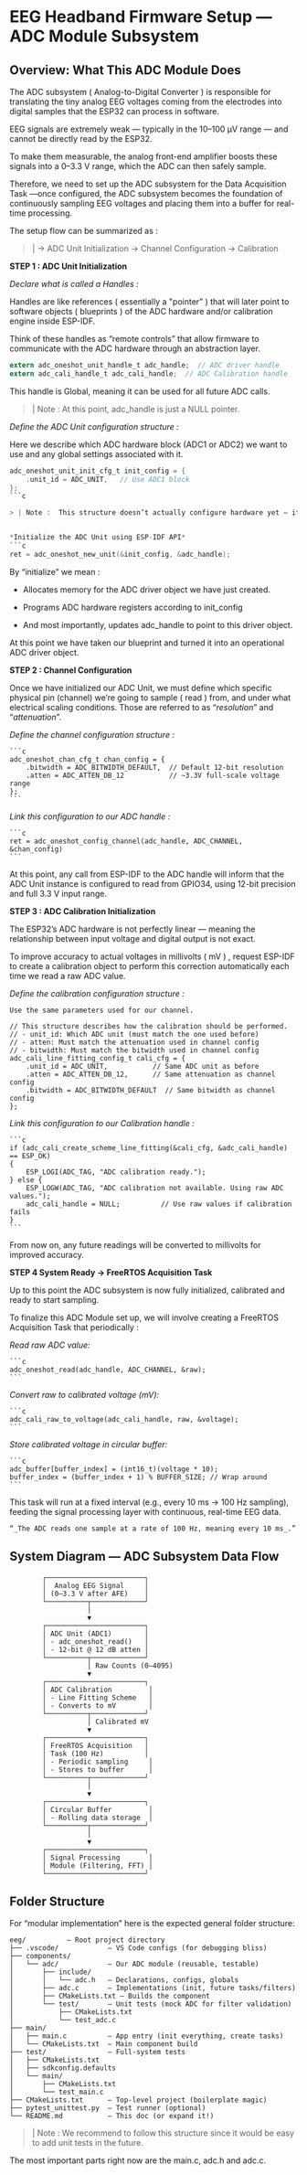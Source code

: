 # EEG Headband Firmware Setup — ADC Module Subsystem 

## Overview: What This ADC Module Does

The ADC subsystem ( Analog-to-Digital Converter ) is responsible for translating the tiny analog EEG voltages coming from the electrodes into digital samples that the ESP32 can process in software.

EEG signals are extremely weak — typically in the 10–100 µV range — and cannot be directly read by the ESP32.

To make them measurable, the analog front-end amplifier boosts these signals into a 0–3.3 V range, which the ADC can then safely sample. 

Therefore, we need to set up the ADC subsystem for the Data Acquisition Task —once configured, the ADC subsystem becomes the foundation of continuously sampling EEG voltages and placing them into a buffer for real-time processing.

The setup flow can be summarized as :  

> | → ADC Unit Initialization → Channel Configuration → Calibration


**STEP 1 : ADC Unit Initialization** 

*Declare what is called a Handles :*

Handles are like references ( essentially a "pointer” ) that will later point to software objects ( blueprints ) of the ADC hardware and/or calibration engine inside ESP-IDF.

Think of these handles as “remote controls” that allow firmware to communicate with the ADC hardware through an abstraction layer.
```c	
extern adc_oneshot_unit_handle_t adc_handle;  // ADC driver handle
extern adc_cali_handle_t adc_cali_handle;  // ADC Calibration handle
```	
	
This handle is Global, meaning it can be used for all future ADC calls.

> | Note :  At this point, adc_handle is just a NULL pointer.


*Define the ADC Unit configuration structure :*

Here we describe which ADC hardware block (ADC1 or ADC2) we want to use and any global settings associated with it.
```c
adc_oneshot_unit_init_cfg_t init_config = {
    .unit_id = ADC_UNIT,   // Use ADC1 block
};
```c

> | Note :  This structure doesn’t actually configure hardware yet — it’s just a blueprint that describes our intended setup.


*Initialize the ADC Unit using ESP-IDF API*
```c
ret = adc_oneshot_new_unit(&init_config, &adc_handle);
```
By “initialize” we mean : 

- Allocates memory for the ADC driver object we have just created.

- Programs ADC hardware registers according to init_config

- And most importantly, updates adc_handle to point to this driver object. 

At this point we have taken our blueprint and turned it into an operational ADC driver object. 


**STEP 2 : Channel Configuration**

Once we have initialized our ADC Unit, we must define which specific physical pin (channel) we’re going to sample ( read ) from, and under what electrical scaling conditions. Those are referred to as “_resolution_” and “_attenuation_”. 

*Define the channel configuration structure :*

	```c
	adc_oneshot_chan_cfg_t chan_config = {
	    .bitwidth = ADC_BITWIDTH_DEFAULT,  // Default 12-bit resolution
	    .atten = ADC_ATTEN_DB_12           // ~3.3V full-scale voltage range
	};
	```

*Link this configuration to our ADC handle :*

	```c
	ret = adc_oneshot_config_channel(adc_handle, ADC_CHANNEL, &chan_config)
	```

At this point, any call from ESP-IDF to the ADC handle will inform that the ADC Unit instance is configured to read from GPIO34, using 12-bit precision and full 3.3 V input range.


**STEP 3 : ADC Calibration Initialization** 

The ESP32’s ADC hardware is not perfectly linear — meaning the relationship between input voltage and digital output is not exact.

To improve accuracy to actual voltages in millivolts ( mV ) , request ESP-IDF to create a calibration object to perform this correction automatically each time we read a raw ADC value.

*Define the calibration configuration structure :*

	Use the same parameters used for our channel. 
	
	// This structure describes how the calibration should be performed.
	// - unit_id: Which ADC unit (must match the one used before)
	// - atten: Must match the attenuation used in channel config
	// - bitwidth: Must match the bitwidth used in channel config
	adc_cali_line_fitting_config_t cali_cfg = {
	    .unit_id = ADC_UNIT,           // Same ADC unit as before
	    .atten = ADC_ATTEN_DB_12,      // Same attenuation as channel config
	    .bitwidth = ADC_BITWIDTH_DEFAULT  // Same bitwidth as channel config
	};
  
*Link this configuration to our Calibration handle :* 

	```c
	if (adc_cali_create_scheme_line_fitting(&cali_cfg, &adc_cali_handle) == ESP_OK) 
	{
	    ESP_LOGI(ADC_TAG, "ADC calibration ready.");
	} else {
	    ESP_LOGW(ADC_TAG, "ADC calibration not available. Using raw ADC values.");
	    adc_cali_handle = NULL;          // Use raw values if calibration fails
	}
	```

From now on, any future readings will be converted to millivolts for improved accuracy.


**STEP 4 System Ready → FreeRTOS Acquisition Task**

Up to this point the ADC subsystem is now fully initialized, calibrated and ready to start sampling. 

To finalize this ADC Module set up, we will involve creating a FreeRTOS Acquisition Task that periodically :

*Read raw ADC value:* 

	```c
	adc_oneshot_read(adc_handle, ADC_CHANNEL, &raw);
	```

*Convert raw to calibrated voltage (mV):*  

	```c
	adc_cali_raw_to_voltage(adc_cali_handle, raw, &voltage);
	```

*Store calibrated voltage in circular buffer:*

	```c
	adc_buffer[buffer_index] = (int16_t)(voltage * 10);
	buffer_index = (buffer_index + 1) % BUFFER_SIZE; // Wrap around
	```

This task will run at a fixed interval (e.g., every 10 ms → 100 Hz sampling), feeding the signal processing layer with continuous, real-time EEG data.

	“_The ADC reads one sample at a rate of 100 Hz, meaning every 10 ms_.”



## System Diagram — ADC Subsystem Data Flow

```
        ┌────────────────────────┐
        │  Analog EEG Signal     │
        │ (0–3.3 V after AFE)    │
        └──────────┬─────────────┘
                   │
                   ▼
        ┌────────────────────────┐
        │ ADC Unit (ADC1)        │
        │ - adc_oneshot_read()   │
        │ - 12-bit @ 12 dB atten │
        └──────────┬─────────────┘
                   │ Raw Counts (0–4095)
                   ▼
        ┌────────────────────────┐
        │ ADC Calibration         │
        │ - Line Fitting Scheme   │
        │ - Converts to mV        │
        └──────────┬─────────────┘
                   │ Calibrated mV
                   ▼
        ┌────────────────────────┐
        │ FreeRTOS Acquisition   │
        │ Task (100 Hz)          │
        │ - Periodic sampling     │
        │ - Stores to buffer      │
        └──────────┬─────────────┘
                   │
                   ▼
        ┌────────────────────────┐
        │ Circular Buffer         │
        │ - Rolling data storage  │
        └──────────┬─────────────┘
                   │
                   ▼
        ┌────────────────────────┐
        │ Signal Processing       │
        │ Module (Filtering, FFT) │
        └────────────────────────┘
```


## Folder Structure

For “modular implementation” here is the expected general folder structure: 
	
	eeg/          — Root project directory
	├── .vscode/            — VS Code configs (for debugging bliss)
	├── components/
	│   └── adc/            — Our ADC module (reusable, testable)
	│       ├── include/
	│       │   └── adc.h   — Declarations, configs, globals
	│       ├── adc.c       — Implementations (init, future tasks/filters)
	│       ├── CMakeLists.txt — Builds the component
	│       └── test/       — Unit tests (mock ADC for filter validation)
	│           ├── CMakeLists.txt
	│           └── test_adc.c
	├── main/
	│   ├── main.c          — App entry (init everything, create tasks)
	│   └── CMakeLists.txt  — Main component build
	├── test/               — Full-system tests
	│   ├── CMakeLists.txt
	│   ├── sdkconfig.defaults
	│   └── main/
	│       ├── CMakeLists.txt
	│       └── test_main.c
	├── CMakeLists.txt      — Top-level project (boilerplate magic)
	├── pytest_unittest.py  — Test runner (optional)
	└── README.md           — This doc (or expand it!)
	

> | Note :  We recommend to follow this structure since it would be easy to add unit tests in the future. 

The most important parts right now are the main.c, adc.h and adc.c.
